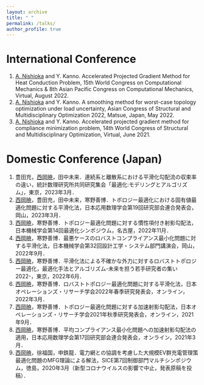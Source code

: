 ```yaml
---
layout: archive
title: " "
permalink: /talks/
author_profile: true
---
```


International Conference
======
1. <ins>A. Nishioka</ins> and Y. Kanno. Accelerated Projected Gradient Method for Heat Conduction Problem, 15th World Congress on Computational Mechanics & 8th Asian Pacific Congress on Computational Mechanics, Virtual, August 2022.
1. <ins>A. Nishioka</ins> and Y. Kanno. A smoothing method for worst-case topology optimization under load uncertainty, Asian Congress of Structural and Multidisciplinary Optimization 2022, Matsue, Japan, May 2022.
1. <ins>A. Nishioka</ins> and Y. Kanno. Accelerated projected gradient method for compliance minimization problem, 14th World Congress of Structural and Multidisciplinary Optimization, Virtual, June 2021.

Domestic Conference (Japan)
======
1. 豊田充，<ins>西岡暁</ins>，田中未来．連続系と離散系における平滑化勾配流の収束率の違い，統計数理研究所共同研究集会「最適化:モデリングとアルゴリズム」，東京，2023年3月．
1. <ins>西岡暁</ins>，豊田充，田中未来，寒野善博．トポロジー最適化における固有値最適化問題に対する平滑化法，日本応用数理学会第19回研究部会連合発表会，岡山，2023年3月．
1. <ins>西岡暁</ins>，寒野善博．トポロジー最適化問題に対する慣性項付き射影勾配法，日本機械学会第14回最適化シンポジウム，名古屋，2022年11月．
1. <ins>西岡暁</ins>，寒野善博．最悪ケースのロバストコンプライアンス最小化問題に対する平滑化法，日本機械学会第32回設計工学・システム部門講演会，岡山，2022年9月．
1. <ins>西岡暁</ins>，寒野善博．平滑化法による不確かな外力に対するロバストトポロジー最適化，最適化手法とアルゴリズム-未来を担う若手研究者の集い 2022-，東京，2022年6月．
1. <ins>西岡暁</ins>，寒野善博．ロバストトポロジー最適化問題に対する平滑化法，日本オペレーションズ・リサーチ学会2022年春季研究発表会，オンライン，2022年3月．
1. <ins>西岡暁</ins>，寒野善博．トポロジー最適化問題に対する加速射影勾配法，日本オペレーションズ・リサーチ学会2021年秋季研究発表会，オンライン，2021年9月．
1. <ins>西岡暁</ins>，寒野善博．平均コンプライアンス最小化問題への加速射影勾配法の適用，日本応用数理学会第17回研究部会連合発表会，オンライン，2021年3月．
1. <ins>西岡暁</ins>，徐福国，申鉄龍．電力網との協調を考慮した大規模EV群充電管理策最適化問題のMFG理論による解法，SICE第7回制御部門マルチシンポジウム，徳島，2020年3月（新型コロナウイルスの影響で中止，発表原稿を投稿）．
